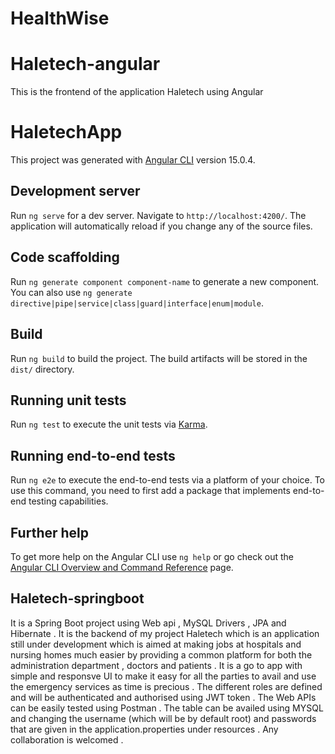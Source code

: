 # HealthWise
# Haletech-angular
This is the frontend of the application Haletech using Angular 

# HaletechApp

This project was generated with [Angular CLI](https://github.com/angular/angular-cli) version 15.0.4.

## Development server

Run `ng serve` for a dev server. Navigate to `http://localhost:4200/`. The application will automatically reload if you change any of the source files.

## Code scaffolding

Run `ng generate component component-name` to generate a new component. You can also use `ng generate directive|pipe|service|class|guard|interface|enum|module`.

## Build

Run `ng build` to build the project. The build artifacts will be stored in the `dist/` directory.

## Running unit tests

Run `ng test` to execute the unit tests via [Karma](https://karma-runner.github.io).

## Running end-to-end tests

Run `ng e2e` to execute the end-to-end tests via a platform of your choice. To use this command, you need to first add a package that implements end-to-end testing capabilities.

## Further help

To get more help on the Angular CLI use `ng help` or go check out the [Angular CLI Overview and Command Reference](https://angular.io/cli) page.

## Haletech-springboot

It is a Spring Boot project using Web api , MySQL Drivers , JPA and Hibernate . It is the backend of my project Haletech which is an application still under development which is aimed at making jobs at hospitals and nursing homes much easier by providing a common platform for both the administration department , doctors and patients . It is a go to app with simple and responsve UI to make it easy for all the parties to avail and use the emergency services as time is precious . The different roles are defined and will be authenticated and authorised using JWT token . The Web APIs can be easily tested using Postman . The table can be availed using MYSQL and changing the username (which will be by default root) and passwords that are given in the application.properties under resources . Any collaboration is welcomed .
